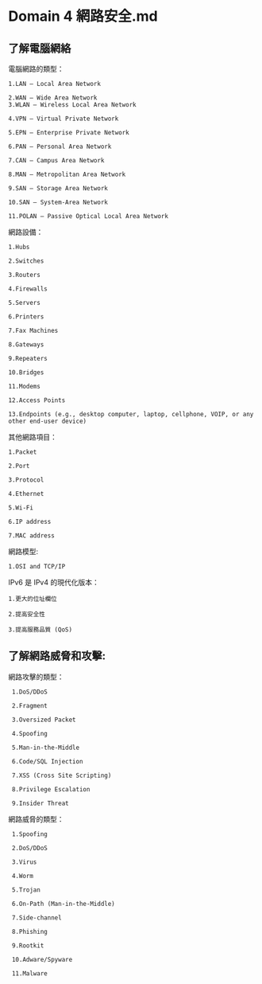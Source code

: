 Domain 4 網路安全.md
===

了解電腦網絡
---

電腦網路的類型：

    1.LAN – Local Area Network
    
    2.WAN – Wide Area Network
    3.WLAN – Wireless Local Area Network
    
    4.VPN – Virtual Private Network
    
    5.EPN – Enterprise Private Network
    
    6.PAN – Personal Area Network
    
    7.CAN – Campus Area Network
    
    8.MAN – Metropolitan Area Network
    
    9.SAN – Storage Area Network
    
    10.SAN – System-Area Network
    
    11.POLAN – Passive Optical Local Area Network

網路設備：

    1.Hubs
    
    2.Switches
    
    3.Routers
    
    4.Firewalls
    
    5.Servers
    
    6.Printers
    
    7.Fax Machines
    
    8.Gateways
    
    9.Repeaters
    
    10.Bridges
    
    11.Modems
    
    12.Access Points
    
    13.Endpoints (e.g., desktop computer, laptop, cellphone, VOIP, or any other end-user device)

其他網路項目：

    1.Packet
    
    2.Port
    
    3.Protocol
    
    4.Ethernet
    
    5.Wi-Fi
    
    6.IP address
    
    7.MAC address

網路模型:

    1.OSI and TCP/IP

IPv6 是 IPv4 的現代化版本：

    1.更大的位址欄位

    2.提高安全性

    3.提高服務品質 (QoS)

了解網路威脅和攻擊:
---

網路攻擊的類型：

     1.DoS/DDoS
     
     2.Fragment
     
     3.Oversized Packet
     
     4.Spoofing
     
     5.Man-in-the-Middle
     
     6.Code/SQL Injection
     
     7.XSS (Cross Site Scripting)
     
     8.Privilege Escalation
     
     9.Insider Threat

網路威脅的類型：

     1.Spoofing
     
     2.DoS/DDoS

     3.Virus
     
     4.Worm
     
     5.Trojan
     
     6.On-Path (Man-in-the-Middle)
     
     7.Side-channel
     
     8.Phishing
     
     9.Rootkit
     
     10.Adware/Spyware
     
     11.Malware

